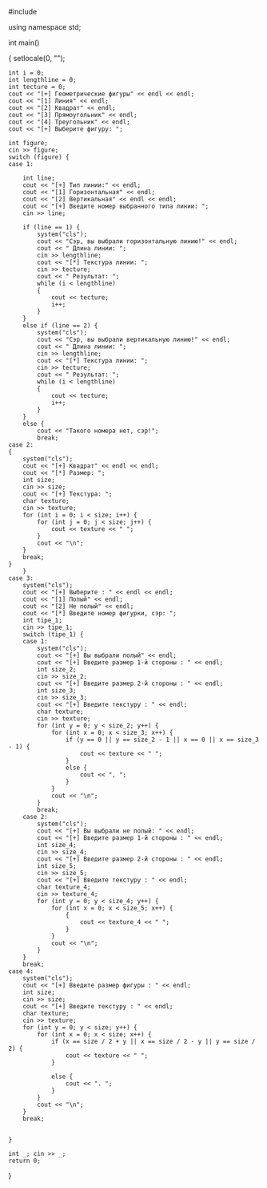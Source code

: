 
#include <iostream>
  
  
using namespace std;
  
  

int main()
  
  
{
    setlocale(0, "");

    int i = 0;
    int lengthline = 0;
    int tecture = 0;
    cout << "[+] Геометрические фигуры" << endl << endl;
    cout << "[1] Линия" << endl;
    cout << "[2] Квадрат" << endl;
    cout << "[3] Прямоугольник" << endl;
    cout << "[4] Треугольник" << endl;
    cout << "[+] Выберите фигуру: ";

    int figure;
    cin >> figure;
    switch (figure) {
    case 1:

        int line;
        cout << "[+] Тип линии:" << endl;
        cout << "[1] Горизонтальная" << endl;
        cout << "[2] Вертикальная" << endl << endl;
        cout << "[+] Введите номер выбранного типа линии: ";
        cin >> line;

        if (line == 1) {
            system("cls");
            cout << "Сэр, вы выбрали горизонтальную линию!" << endl;
            cout << " Длина линии: ";
            cin >> lengthline;
            cout << "[*] Текстура линии: ";
            cin >> tecture;
            cout << " Результат: ";
            while (i < lengthline)
            {
                cout << tecture;
                i++;
            }
        }
        else if (line == 2) {
            system("cls");
            cout << "Сэр, вы выбрали вертикальную линию!" << endl;
            cout << " Длина линии: ";
            cin >> lengthline;
            cout << "[*] Текстура линии: ";
            cin >> tecture;
            cout << " Результат: ";
            while (i < lengthline)
            {
                cout << tecture;
                i++;
            }
        }
        else {
            cout << "Такого номера нет, сэр!";
            break;
    case 2:
    {
        system("cls");
        cout << "[+] Квадрат" << endl << endl;
        cout << "[*] Размер: ";
        int size;
        cin >> size;
        cout << "[+] Текстура: ";
        char texture;
        cin >> texture;
        for (int i = 0; i < size; i++) {
            for (int j = 0; j < size; j++) {
                cout << texture << " ";
            }
            cout << "\n";
        }
        break;
    }
        }
    case 3:
        system("cls");
        cout << "[+] Выберите : " << endl << endl;
        cout << "[1] Полый" << endl;
        cout << "[2] Не полый" << endl;
        cout << "[*] Введите номер фигурки, сэр: ";
        int tipe_1;
        cin >> tipe_1;
        switch (tipe_1) {
        case 1:
            system("cls");
            cout << "[+] Вы выбрали полый" << endl;
            cout << "[+] Введите размер 1-й стороны : " << endl;
            int size_2;
            cin >> size_2;
            cout << "[+] Введите размер 2-й стороны : " << endl;
            int size_3;
            cin >> size_3;
            cout << "[+] Введите текстуру : " << endl;
            char texture;
            cin >> texture;
            for (int y = 0; y < size_2; y++) {
                for (int x = 0; x < size_3; x++) {
                    if (y == 0 || y == size_2 - 1 || x == 0 || x == size_3 - 1) {
                        cout << texture << " ";
                    }
                    else {
                        cout << ", ";
                    }
                }
                cout << "\n";
            }
            break;
        case 2:
            system("cls");
            cout << "[+] Вы выбрали не полый: " << endl;
            cout << "[+] Введите размер 1-й стороны : " << endl;
            int size_4;
            cin >> size_4;
            cout << "[+] Введите размер 2-й стороны : " << endl;
            int size_5;
            cin >> size_5;
            cout << "[+] Введите текстуру : " << endl;
            char texture_4;
            cin >> texture_4;
            for (int y = 0; y < size_4; y++) {
                for (int x = 0; x < size_5; x++) {
                    {
                        cout << texture_4 << " ";
                    }
                }
                cout << "\n";
            }
        }
        break;
    case 4:
        system("cls");
        cout << "[+] Введите размер фигуры : " << endl;
        int size;
        cin >> size;
        cout << "[+] Введите текстуру : " << endl;
        char texture;
        cin >> texture;
        for (int y = 0; y < size; y++) {
            for (int x = 0; x < size; x++) {
                if (x == size / 2 + y || x == size / 2 - y || y == size / 2) {
                    cout << texture << " ";
                }

                else {
                    cout << ". ";
                }
            }
            cout << "\n";
        }
        break;


    }

    int _; cin >> _;
    return 0;
}

